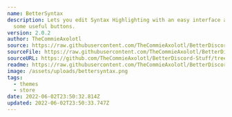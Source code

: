 ```yaml
---
name: BetterSyntax
description: Lets you edit Syntax Highlighting with an easy interface and adds
  some useful buttons.
version: 2.0.2
author: TheCommieAxolotl
source: https://raw.githubusercontent.com/TheCommieAxolotl/BetterDiscord-Stuff/main/BetterSyntax/
sourceFile: https://raw.githubusercontent.com/TheCommieAxolotl/BetterDiscord-Stuff/main/BetterSyntax/
sourceURL: https://github.com/TheCommieAxolotl/BetterDiscord-Stuff/tree/main/BetterSyntax/
readme: https://raw.githubusercontent.com/TheCommieAxolotl/BetterDiscord-Stuff/main/BetterSyntax/README.md
image: /assets/uploads/bettersyntax.png
tags:
  - themes
  - store
date: 2022-06-02T23:50:32.814Z
updated: 2022-06-02T23:50:33.747Z
---
```

